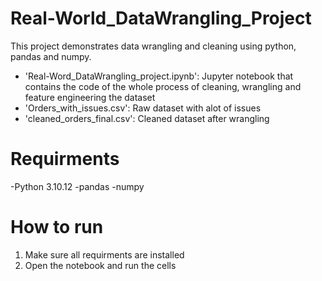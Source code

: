# Real-World_DataWrangling_Project
This project demonstrates data wrangling and cleaning using python, pandas and numpy.
- 'Real-Word_DataWrangling_project.ipynb': Jupyter notebook that contains the code of the whole process of cleaning, wrangling and feature engineering the dataset
- 'Orders_with_issues.csv': Raw dataset with alot of issues
- 'cleaned_orders_final.csv': Cleaned dataset after wrangling
# Requirments
-Python 3.10.12
-pandas
-numpy
# How to run
1. Make sure all requirments are installed
2. Open the notebook and run the cells
